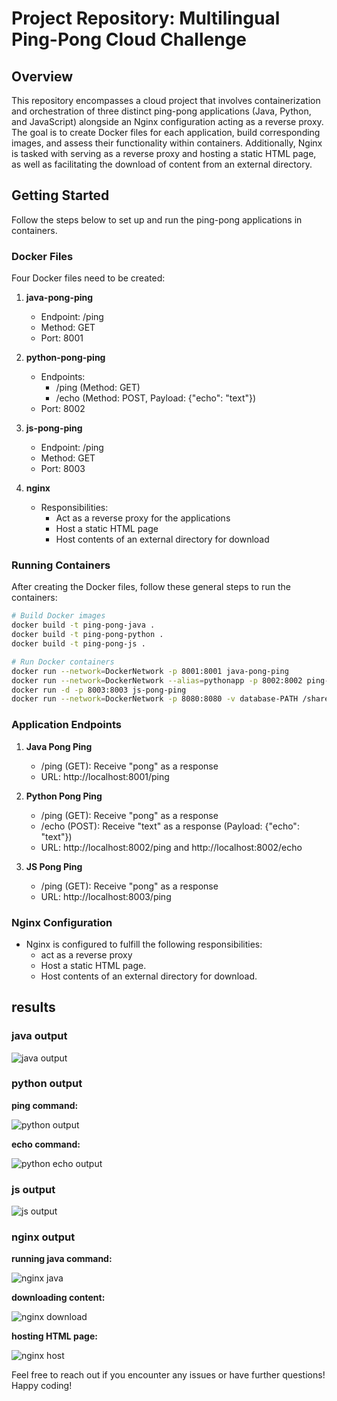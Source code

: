 # Project Repository: Multilingual Ping-Pong Cloud Challenge

## Overview
This repository encompasses a cloud project that involves containerization and orchestration of three distinct ping-pong applications (Java, Python, and JavaScript) alongside an Nginx configuration acting as a reverse proxy. The goal is to create Docker files for each application, build corresponding images, and assess their functionality within containers. Additionally, Nginx is tasked with serving as a reverse proxy and hosting a static HTML page, as well as facilitating the download of content from an external directory.

## Getting Started
Follow the steps below to set up and run the ping-pong applications in containers.

### Docker Files
Four Docker files need to be created:

1. **java-pong-ping**
    - Endpoint: /ping
    - Method: GET
    - Port: 8001

2. **python-pong-ping**
    - Endpoints:
        - /ping (Method: GET)
        - /echo (Method: POST, Payload: {"echo": "text"})
    - Port: 8002

3. **js-pong-ping**
    - Endpoint: /ping
    - Method: GET
    - Port: 8003

4. **nginx**
    - Responsibilities:
        - Act as a reverse proxy for the applications
        - Host a static HTML page
        - Host contents of an external directory for download

### Running Containers
After creating the Docker files, follow these general steps to run the containers:

```bash
# Build Docker images
docker build -t ping-pong-java .
docker build -t ping-pong-python .
docker build -t ping-pong-js .

# Run Docker containers
docker run --network=DockerNetwork -p 8001:8001 java-pong-ping
docker run --network=DockerNetwork --alias=pythonapp -p 8002:8002 ping-pong-python
docker run -d -p 8003:8003 js-pong-ping
docker run --network=DockerNetwork -p 8080:8080 -v database-PATH /shared nginx-config
```

### Application Endpoints

1. **Java Pong Ping**
    - /ping (GET): Receive "pong" as a response
    - URL: http://localhost:8001/ping

2. **Python Pong Ping**
    - /ping (GET): Receive "pong" as a response
    - /echo (POST): Receive "text" as a response (Payload: {"echo": "text"})
    - URL: http://localhost:8002/ping and http://localhost:8002/echo

3. **JS Pong Ping**
    - /ping (GET): Receive "pong" as a response
    - URL: http://localhost:8003/ping

### Nginx Configuration

- Nginx is configured to fulfill the following responsibilities:
    - act as a reverse proxy
    - Host a static HTML page.
    - Host contents of an external directory for download.

## results

### java output

![java output](https://github.com/AlirezaNR1/Docker-Cloud-Orchestration/assets/141549257/5d3bff00-a8cb-40b4-bbf7-7daf5f5cc92c)

### python output

**ping command:**
  
![python output](https://github.com/AlirezaNR1/Docker-Cloud-Orchestration/assets/141549257/990c1557-b848-4f3d-abd5-579b1a12698c)

**echo command:**
    
![python echo output](https://github.com/AlirezaNR1/Docker-Cloud-Orchestration/assets/141549257/29c3c60c-6824-4dab-b338-e93a0d5b95d4)

### js output

![js output](https://github.com/AlirezaNR1/Docker-Cloud-Orchestration/assets/141549257/eb01088f-1a07-498e-bd0e-53b9e1d5319a)

### nginx output

**running java command:**

![nginx java](https://github.com/AlirezaNR1/Docker-Cloud-Orchestration/assets/141549257/bb360d9e-821f-4fd3-847d-ffd8d0bf77b6)

**downloading content:**

![nginx download](https://github.com/AlirezaNR1/Docker-Cloud-Orchestration/assets/141549257/80c579d9-cf7c-4e65-bdf2-0c46053a98c8)

**hosting HTML page:**

![nginx host](https://github.com/AlirezaNR1/Docker-Cloud-Orchestration/assets/141549257/3cfb3ce5-6f20-407d-b111-8ccee9a4399f)

Feel free to reach out if you encounter any issues or have further questions! Happy coding!
